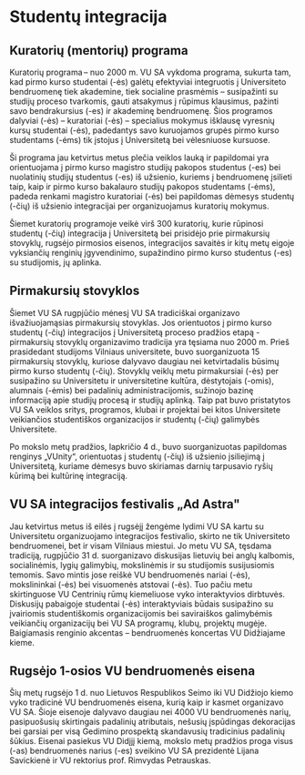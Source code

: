 # Studentų integracija

<!-- TODO: pridėti nuotraukų -->

## Kuratorių (mentorių) programa

Kuratorių programa – nuo 2000 m. VU SA vykdoma programa, sukurta tam, kad pirmo kurso studentai (-ės) galėtų efektyviai integruotis į Universiteto bendruomenę tiek akademine, tiek socialine prasmėmis – susipažinti su studijų proceso tvarkomis, gauti atsakymus į rūpimus klausimus, pažinti savo bendrakursius (-es) ir akademinę bendruomenę. Šios programos dalyviai (-ės) – kuratoriai (-ės) – specialius mokymus išklausę vyresnių kursų studentai (-ės), padedantys savo kuruojamos grupės pirmo kurso studentams (-ėms) tik įstojus į Universitetą bei vėlesniuose kursuose.

Ši programa jau ketvirtus metus plečia veiklos lauką ir papildomai yra orientuojama į pirmo kurso magistro studijų pakopos studentus (-es) bei nuolatinių studijų studentus (-es) iš užsienio, kuriems į bendruomenę įsilieti taip, kaip ir pirmo kurso bakalauro studijų pakopos studentams (-ėms), padeda renkami magistro kuratoriai (-ės) bei papildomas dėmesys studentų (-čių) iš užsienio integracijai per organizuojamus kuratorių mokymus.

Šiemet kuratorių programoje veikė virš 300 kuratorių, kurie rūpinosi studentų (-čių) integracija į Universitetą bei prisidėjo prie pirmakursių stovyklų, rugsėjo pirmosios eisenos, integracijos savaitės ir kitų metų eigoje vyksiančių renginių įgyvendinimo, supažindino pirmo kurso studentus (-es) su studijomis, jų aplinka.

## Pirmakursių stovyklos

Šiemet VU SA rugpjūčio mėnesį VU SA tradiciškai organizavo išvažiuojamąsias pirmakursių stovyklas. Jos orientuotos į pirmo kurso studentų (-čių) integracijos į Universitetą proceso pradžios etapą - pirmakursių stovyklų organizavimo tradicija yra tęsiama nuo 2000 m. Prieš prasidedant studijoms Vilniaus universitete, buvo suorganizuota 15 pirmakursių stovyklų, kuriose dalyvavo daugiau nei ketvirtadalis būsimų pirmo kurso studentų (-čių). Stovyklų veiklų metu pirmakursiai (-ės) per susipažino su Universitetu ir universitetine kultūra, dėstytojais (-omis), alumnais (-ėmis) bei padalinių administracijomis, sužinojo bazinę informaciją apie studijų procesą ir studijų aplinką. Taip pat buvo pristatytos VU SA veiklos sritys, programos, klubai ir projektai bei kitos Universitete veikiančios studentiškos organizacijos ir studentų (-čių) galimybės Universitete.

Po mokslo metų pradžios, lapkričio 4 d., buvo suorganizuotas papildomas renginys „VUnity“, orientuotas į studentų (-čių) iš užsienio įsiliejimą į Universitetą, kuriame dėmesys buvo skiriamas darnių tarpusavio ryšių kūrimą bei kultūrinę integraciją.

## VU SA integracijos festivalis „Ad Astra"

Jau ketvirtus metus iš eilės į rugsėjį žengėme lydimi VU SA kartu su Universitetu organizuojamo integracijos festivalio, skirto ne tik Universiteto bendruomenei, bet ir visam Vilniaus miestui. Jo metu VU SA, tęsdama tradiciją, rugpjūčio 31 d. suorganizavo diskusijas lietuvių bei anglų kalbomis, socialinėmis, lygių galimybių, mokslinėmis ir su studijomis susijusiomis temomis. Savo mintis jose reiškė VU bendruomenės nariai (-ės), mokslininkai (-ės) bei visuomenės atstovai (-ės). Tuo pačiu metu skirtinguose VU Centrinių rūmų kiemeliuose vyko interaktyvios dirbtuvės. Diskusijų pabaigoje studentai (-ės) interaktyviais būdais susipažino su įvairiomis studentiškomis organizacijomis bei saviraiškos galimybėmis veikiančių organizacijų bei VU SA programų, klubų, projektų mugėje. Baigiamasis renginio akcentas – bendruomenės koncertas VU Didžiajame kieme.

## Rugsėjo 1-osios VU bendruomenės eisena

Šių metų rugsėjo 1 d. nuo Lietuvos Respublikos Seimo iki VU Didžiojo kiemo vyko tradicinė VU bendruomenės eisena, kurią kaip ir kasmet organizavo VU SA. Šioje eisenoje dalyvavo daugiau nei 4000 VU bendruomenės narių, pasipuošusių skirtingais padalinių atributais, nešusių įspūdingas dekoracijas bei garsiai per visą Gedimino prospektą skandavusių tradicinius padalinių šūkius. Eisenai pasiekus VU Didįjį kiemą, mokslo metų pradžios proga visus (-as) bendruomenės narius (-es) sveikino VU SA prezidentė Lijana Savickienė ir VU rektorius prof. Rimvydas Petrauskas.
